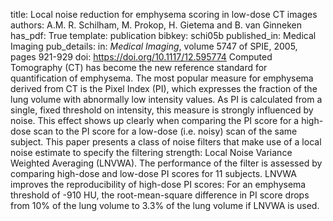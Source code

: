 title: Local noise reduction for emphysema scoring in low-dose CT images
authors: A.M. R. Schilham, M. Prokop, H. Gietema and B. van Ginneken
has_pdf: True
template: publication
bibkey: schi05b
published_in: Medical Imaging
pub_details: in: <i>Medical Imaging</i>, volume 5747 of SPIE, 2005, pages 921-929
doi: https://doi.org/10.1117/12.595774
Computed Tomography (CT) has become the new reference standard for quantification of emphysema. The most popular measure for emphysema derived from CT is the Pixel Index (PI), which expresses the fraction of the lung volume with abnormally low intensity values. As PI is calculated from a single, fixed threshold on intensity, this measure is strongly influenced by noise. This effect shows up clearly when comparing the PI score for a high-dose scan to the PI score for a low-dose (i.e. noisy) scan of the same subject. This paper presents a class of noise filters that make use of a local noise estimate to specify the filtering strength: Local Noise Variance Weighted Averaging (LNVWA). The performance of the filter is assessed by comparing high-dose and low-dose PI scores for 11 subjects. LNVWA improves the reproducibility of high-dose PI scores: For an emphysema threshold of -910 HU, the root-mean-square difference in PI score drops from 10% of the lung volume to 3.3% of the lung volume if LNVWA is used.

